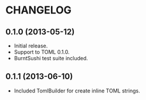 CHANGELOG
=========

0.1.0 (2013-05-12)
------------------

* Initial release.
* Support to TOML 0.1.0.
* BurntSushi test suite included.

0.1.1 (2013-06-10)
------------------

* Included TomlBuilder for create inline TOML strings.